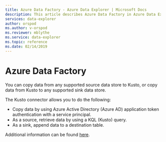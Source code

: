 ```yaml
---
title: Azure Data Factory - Azure Data Explorer | Microsoft Docs
description: This article describes Azure Data Factory in Azure Data Explorer.
services: data-explorer
author: orspod
ms.author: v-orspod
ms.reviewer: mblythe
ms.service: data-explorer
ms.topic: reference
ms.date: 02/14/2019
---
```

# Azure Data Factory

You can copy data from any supported source data store to Kusto, or copy data from Kusto to any
supported sink data store.

The Kusto connector allows you to do the following:
* Copy data by using Azure Active Directory (Azure AD) application token authentication with a service principal.
* As a source, retrieve data by using a KQL (Kusto) query.
* As a sink, append data to a destination table.

Additional information can be found [here](https://docs.microsoft.com/en-us/azure/data-factory/connector-azure-data-explorer).